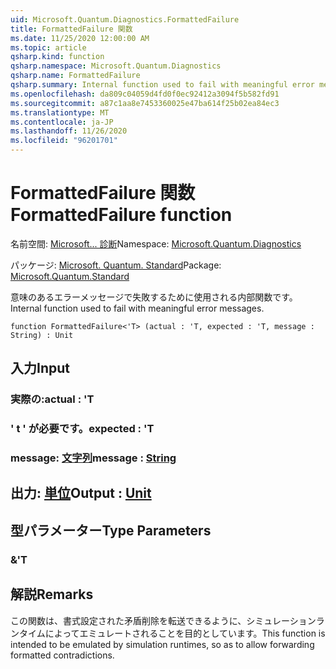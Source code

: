 ```yaml
---
uid: Microsoft.Quantum.Diagnostics.FormattedFailure
title: FormattedFailure 関数
ms.date: 11/25/2020 12:00:00 AM
ms.topic: article
qsharp.kind: function
qsharp.namespace: Microsoft.Quantum.Diagnostics
qsharp.name: FormattedFailure
qsharp.summary: Internal function used to fail with meaningful error messages.
ms.openlocfilehash: da809c04059d4fd0f0ec92412a3094f5b582fd91
ms.sourcegitcommit: a87c1aa8e7453360025e47ba614f25b02ea84ec3
ms.translationtype: MT
ms.contentlocale: ja-JP
ms.lasthandoff: 11/26/2020
ms.locfileid: "96201701"
---
```

# <a name="formattedfailure-function"></a><span data-ttu-id="5238c-102">FormattedFailure 関数</span><span class="sxs-lookup"><span data-stu-id="5238c-102">FormattedFailure function</span></span>

<span data-ttu-id="5238c-103">名前空間: [Microsoft... 診断](xref:Microsoft.Quantum.Diagnostics)</span><span class="sxs-lookup"><span data-stu-id="5238c-103">Namespace: [Microsoft.Quantum.Diagnostics](xref:Microsoft.Quantum.Diagnostics)</span></span>

<span data-ttu-id="5238c-104">パッケージ: [Microsoft. Quantum. Standard](https://nuget.org/packages/Microsoft.Quantum.Standard)</span><span class="sxs-lookup"><span data-stu-id="5238c-104">Package: [Microsoft.Quantum.Standard](https://nuget.org/packages/Microsoft.Quantum.Standard)</span></span>


<span data-ttu-id="5238c-105">意味のあるエラーメッセージで失敗するために使用される内部関数です。</span><span class="sxs-lookup"><span data-stu-id="5238c-105">Internal function used to fail with meaningful error messages.</span></span>

```qsharp
function FormattedFailure<'T> (actual : 'T, expected : 'T, message : String) : Unit
```


## <a name="input"></a><span data-ttu-id="5238c-106">入力</span><span class="sxs-lookup"><span data-stu-id="5238c-106">Input</span></span>

### <a name="actual--t"></a><span data-ttu-id="5238c-107">実際の:</span><span class="sxs-lookup"><span data-stu-id="5238c-107">actual : 'T</span></span>




### <a name="expected--t"></a><span data-ttu-id="5238c-108">' t ' が必要です。</span><span class="sxs-lookup"><span data-stu-id="5238c-108">expected : 'T</span></span>




### <a name="message--string"></a><span data-ttu-id="5238c-109">message: [文字列](xref:microsoft.quantum.lang-ref.string)</span><span class="sxs-lookup"><span data-stu-id="5238c-109">message : [String](xref:microsoft.quantum.lang-ref.string)</span></span>





## <a name="output--unit"></a><span data-ttu-id="5238c-110">出力: [単位](xref:microsoft.quantum.lang-ref.unit)</span><span class="sxs-lookup"><span data-stu-id="5238c-110">Output : [Unit](xref:microsoft.quantum.lang-ref.unit)</span></span>



## <a name="type-parameters"></a><span data-ttu-id="5238c-111">型パラメーター</span><span class="sxs-lookup"><span data-stu-id="5238c-111">Type Parameters</span></span>

### <a name="t"></a><span data-ttu-id="5238c-112">&</span><span class="sxs-lookup"><span data-stu-id="5238c-112">'T</span></span>



## <a name="remarks"></a><span data-ttu-id="5238c-113">解説</span><span class="sxs-lookup"><span data-stu-id="5238c-113">Remarks</span></span>

<span data-ttu-id="5238c-114">この関数は、書式設定された矛盾削除を転送できるように、シミュレーションランタイムによってエミュレートされることを目的としています。</span><span class="sxs-lookup"><span data-stu-id="5238c-114">This function is intended to be emulated by simulation runtimes, so as to allow forwarding formatted contradictions.</span></span>